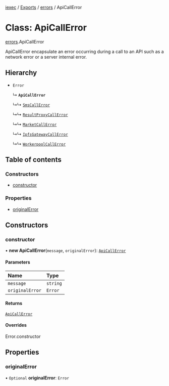 [iexec](../README.md) / [Exports](../modules.md) / [errors](../modules/errors.md) / ApiCallError

# Class: ApiCallError

[errors](../modules/errors.md).ApiCallError

ApiCallError encapsulate an error occurring during a call to an API such as a network error or a server internal error.

## Hierarchy

- `Error`

  ↳ **`ApiCallError`**

  ↳↳ [`SmsCallError`](errors.SmsCallError.md)

  ↳↳ [`ResultProxyCallError`](errors.ResultProxyCallError.md)

  ↳↳ [`MarketCallError`](errors.MarketCallError.md)

  ↳↳ [`IpfsGatewayCallError`](errors.IpfsGatewayCallError.md)

  ↳↳ [`WorkerpoolCallError`](errors.WorkerpoolCallError.md)

## Table of contents

### Constructors

- [constructor](errors.ApiCallError.md#constructor)

### Properties

- [originalError](errors.ApiCallError.md#originalerror)

## Constructors

### constructor

• **new ApiCallError**(`message`, `originalError`): [`ApiCallError`](errors.ApiCallError.md)

#### Parameters

| Name | Type |
| :------ | :------ |
| `message` | `string` |
| `originalError` | `Error` |

#### Returns

[`ApiCallError`](errors.ApiCallError.md)

#### Overrides

Error.constructor

## Properties

### originalError

• `Optional` **originalError**: `Error`
